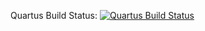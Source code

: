 Quartus Build Status: [![Quartus Build Status](https://jenkins.machinekit.io/buildStatus/icon?job=mksocfpga-joeredsocks)](https://jenkins.machinekit.io/buildStatus/icon?job=mksocfpga-joeredsocks)



